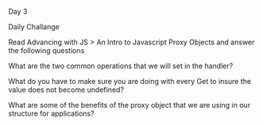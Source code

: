 Day 3

Daily Challange

Read Advancing with JS > An Intro to Javascript Proxy Objects and answer the following questions

What are the two common operations that we will set in the handler?
>

What do you have to make sure you are doing with every Get to insure the value does not become undefined?
>

What are some of the benefits of the proxy object that we are using in our structure for applications?
>
